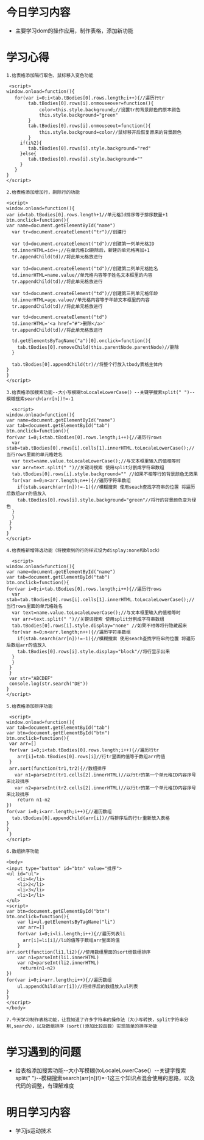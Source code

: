 # 今日学习内容

* 主要学习dom的操作应用，制作表格，添加新功能

# 学习心得

    1.给表格添加隔行取色，鼠标移入变色功能
    
     <script>
    window.onload=function(){
       for(var i=0;i<tab.tBodies[0].rows.length;i++){//遍历行tr
            tab.tBodies[0].rows[i].onmouseover=function(){
                color=this.style.background;//设置tr的背景颜色的原本颜色
                this.style.background="green"
            }
            tab.tBodies[0].rows[i].onmouseout=function(){
                this.style.background=color//鼠标移开后恢复原来的背景颜色
            }
         if(i%2){
            tab.tBodies[0].rows[i].style.background="red"
         }else{
            tab.tBodies[0].rows[i].style.background=""
         }
       }
    }
    </script>
    
    2.给表格添加增加行，删除行的功能
    
    <script>
    window.onload=function(){
    var id=tab.tBodies[0].rows.length+1//单元格Id排序等于排序数量+1
    btn.onclick=function(){
    var name=document.getElementById("name")
      var tr=document.createElement("tr")//创建行
      
      var td=document.createElement("td")//创建第一列单元格ID
      td.innerHTML=id++;//在单元格Id删除后，新建的单元格再加+1
      tr.appendChild(td)//将此单元格放进行

      var td=document.createElement("td")//创建第二列单元格姓名
      td.innerHTML=name.value//单元格内容等于姓名文本框里的内容
      tr.appendChild(td)//将此单元格放进行
 
      var td=document.createElement("td")//创建第三列单元格年龄
      td.innerHTML=age.value//单元格内容等于年龄文本框里的内容
      tr.appendChild(td)//将此单元格放进行

      var td=document.createElement("td")
      td.innerHTML='<a href="#">删除</a>'
      tr.appendChild(td)//将此单元格放进行

      td.getElementsByTagName("a")[0].onclick=function(){
        tab.tBodies[0].removeChild(this.parentNode.parentNode)//删除
      }

      tab.tBodies[0].appendChild(tr)//将整个行放入tbody表格主体内
    }
    }
    </script>
    
    3.给表格添加搜索功能--大小写模糊toLocaleLowerCase(）--关键字搜索split(" ")--模糊搜索search(arr[n])!=-1
    
      <script>
    window.onload=function(){
    var name=document.getElementById("name")   
    var tab=document.getElementById("tab")    
    btn.onclick=function(){
    for(var i=0;i<tab.tBodies[0].rows.length;i++){//遍历行rows
      var stab=tab.tBodies[0].rows[i].cells[1].innerHTML.toLocaleLowerCase();//当行rows里面的单元格姓名
      var text=name.value.toLocaleLowerCase();//与文本框里输入的值相等时
      var arr=text.split(" ")//关键词搜索 使用split分割成字符串数组
      tab.tBodies[0].rows[i].style.background="" //如果不相等行的背景颜色无效果
      for(var n=0;n<arr.length;n++){//遍历字符串数组
        if(stab.search(arr[n])!=-1){//模糊搜索 使用seach查找字符串的位置 将遍历后数组arr的值放入
        tab.tBodies[0].rows[i].style.background="green"//将行的背景颜色变为绿色
      }
      }
     }
     }
    }
    </script>
    
    4.给表格新增筛选功能（将搜索到的行的样式设为display:none和block）
    
      <script>
    window.onload=function(){
    var name=document.getElementById("name")   
    var tab=document.getElementById("tab")    
    btn.onclick=function(){
    for(var i=0;i<tab.tBodies[0].rows.length;i++){//遍历行rows
      var stab=tab.tBodies[0].rows[i].cells[1].innerHTML.toLocaleLowerCase();//当行rows里面的单元格姓名
      var text=name.value.toLocaleLowerCase();//与文本框里输入的值相等时
      var arr=text.split(" ")//关键词搜索 使用split分割成字符串数组
      tab.tBodies[0].rows[i].style.display="none" //如果不相等将行隐藏起来
      for(var n=0;n<arr.length;n++){//遍历字符串数组
        if(stab.search(arr[n])!=-1){//模糊搜索 使用seach查找字符串的位置 将遍历后数组arr的值放入
        tab.tBodies[0].rows[i].style.display="block"//将行显示出来
      }
      }
     }
     }
     var str="ABCDEF"
     console.log(str.search("DE"))
    }
    </script>
    
    5.给表格添加排序功能
    
     <script>
    window.onload=function(){
    var tab=document.getElementById("tab")
    var btn=document.getElementById("btn")
    btn.onclick=function(){
     var arr=[]
     for(var i=0;i<tab.tBodies[0].rows.length;i++){//遍历行tr
        arr[i]=tab.tBodies[0].rows[i]//行tr里面的值等于数组arr的值
     }   
     arr.sort(function(tr1,tr2){//数组排序
       var n1=parseInt(tr1.cells[2].innerHTML)//以行tr的第一个单元格ID内容序号来比较排序
       var n2=parseInt(tr2.cells[2].innerHTML)//以行tr的第一个单元格ID内容序号来比较排序
        return n1-n2
    })
    for(var i=0;i<arr.length;i++){//遍历数组
      tab.tBodies[0].appendChild(arr[i])//将排序后的行tr重新放入表格
    }
    }
     }
    </script>
    
    6.数组排序功能
    
    <body>
    <input type="button" id="btn" value="排序">
    <ul id="ul">
        <li>4</li>
        <li>2</li>
        <li>3</li>
        <li>1</li>
    </ul>
    <script>
    var btn=document.getElementById("btn")
    btn.onclick=function(){
        var li=ul.getElementsByTagName("li")
        var arr=[]
        for(var i=0;i<li.length;i++){//遍历列表li
          arr[i]=li[i]//li的值等于数组arr里面的值
        }
    arr.sort(function(li1,li2){//使用数组里面的sort给数组排序
        var n1=parseInt(li1.innerHTML)
        var n2=parseInt(li2.innerHTML)
         return(n1-n2)
    })
    for(var i=0;i<arr.length;i++){//遍历数组
        ul.appendChild(arr[i])//将排序后的数组放入ul列表
    }
    }
    </script>
    </body>

    7.今天学习制作表格功能，让我知道了许多字符串的操作法（大小写转换，split字符串分割,search），以及数组排序（sort()添加比较函数）实现简单的排序功能
    
# 学习遇到的问题

* 给表格添加搜索功能--大小写模糊{toLocaleLowerCase(）--关键字搜索split(" ")--模糊搜索search(arr[n])!}=-1这三个知识点混合使用的思路，以及代码的调整，有理解难度

# 明日学习内容

* 学习js运动技术
